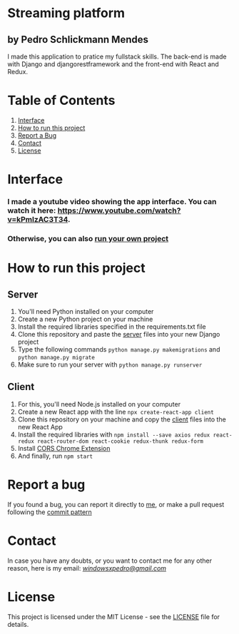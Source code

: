 # Streaming platform 
## by Pedro Schlickmann Mendes
I made this application to pratice my fullstack skills. The back-end is made with Django and djangorestframework and the front-end with React and Redux. 
# Table of Contents
1. [Interface](#inter)
2. [How to run this project](#run)
3. [Report a Bug](#bug)
4. [Contact](#contact)
5. [License](#license)

<a name="inter"></a>
# Interface
### I made a youtube video showing the app interface. You can watch it here: https://www.youtube.com/watch?v=kPmlzAC3T34.  
### Otherwise, you can also [run your own project](#run)

<a name="run"></a>
# How to run this project
## Server
1. You'll need Python installed on your computer
2. Create a new Python project on your machine
3. Install the required libraries specified in the requirements.txt file
4. Clone this repository and paste the [server](server) files into your new Django project
5. Type the following commands `python manage.py makemigrations` and `python manage.py migrate`
6. Make sure to run your server with `python manage.py runserver`
## Client
1. For this, you'll need Node.js installed on your computer 
2. Create a new React app with the line `npx create-react-app client`
3. Clone this repository on your machine and copy the [client](client) files into the new React App
4. Install the required libraries with `npm install --save axios redux react-redux react-router-dom react-cookie redux-thunk redux-form`
5. Install [CORS Chrome Extension](#https://chrome.google.com/webstore/detail/allow-cors-access-control/lhobafahddgcelffkeicbaginigeejlf)
6. And finally, run `npm start`


<a name="bug"></a>
# Report a bug
If you found a bug, you can report it directly to [me](#contact), or make a pull request following the [commit pattern](#https://udacity.github.io/git-styleguide/)

<a name="contact"></a>
# Contact
In case you have any doubts, or you want to contact me for any other reason, here is my email: *windowsxpedro@gmail.com*

<a name="license"></a>
# License
This project is licensed under the MIT License - see the [LICENSE](license) file for details.
